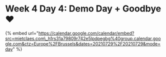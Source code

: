 # Week 4 Day 4: Demo Day + Goodbye ❤️

{% embed url="https://calendar.google.com/calendar/embed?src=mietclaes.com\_h1rs31a79809r742e5lpdpegbg%40group.calendar.google.com&ctz=Europe%2FBrussels&dates=20210729%2F20210729&mode=day" %}



